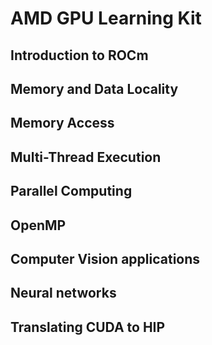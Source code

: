 # AMD GPU Learning Kit

## Introduction to ROCm
## Memory and Data Locality
## Memory Access
## Multi-Thread Execution
## Parallel Computing
## OpenMP
## Computer Vision applications 
## Neural networks
## Translating CUDA to HIP

